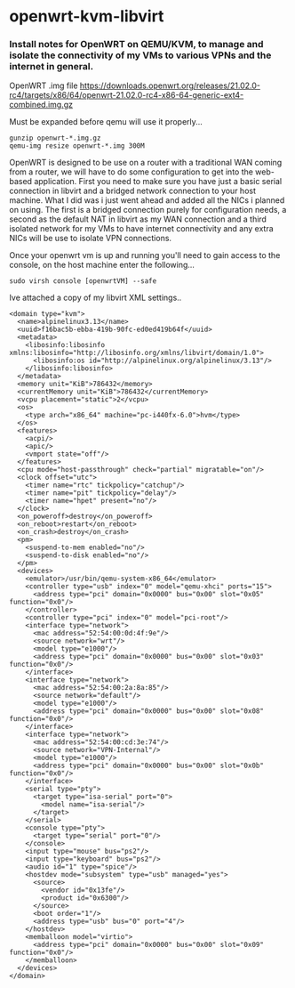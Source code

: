 # openwrt-kvm-libvirt
### Install notes for OpenWRT on QEMU/KVM, to manage and isolate the connectivity of my VMs to various VPNs and the internet in general.

OpenWRT .img file 
https://downloads.openwrt.org/releases/21.02.0-rc4/targets/x86/64/openwrt-21.02.0-rc4-x86-64-generic-ext4-combined.img.gz

Must be expanded before qemu will use it properly... 
```
gunzip openwrt-*.img.gz
qemu-img resize openwrt-*.img 300M
```
OpenWRT is designed to be use on a router with a traditional WAN coming from a router, we will have to do some configuration to get into the web-based application. First you need to make sure you have just a basic serial connection in libvirt and a bridged network connection to your host machine. What I did was i just went ahead and added all the NICs i planned on using. The first is a bridged connection purely for configuration needs, a second as the default NAT in libvirt as my WAN connection and a third isolated network for my VMs to have internet connectivity and any extra NICs will be use to isolate VPN connections.

Once your openwrt vm is up and running you'll need to gain access to the console, on the host machine enter the following...
```
sudo virsh console [openwrtVM] --safe
```



Ive attached a copy of my libvirt XML settings..
```
<domain type="kvm">
  <name>alpinelinux3.13</name>
  <uuid>f16bac5b-ebba-419b-90fc-ed0ed419b64f</uuid>
  <metadata>
    <libosinfo:libosinfo xmlns:libosinfo="http://libosinfo.org/xmlns/libvirt/domain/1.0">
      <libosinfo:os id="http://alpinelinux.org/alpinelinux/3.13"/>
    </libosinfo:libosinfo>
  </metadata>
  <memory unit="KiB">786432</memory>
  <currentMemory unit="KiB">786432</currentMemory>
  <vcpu placement="static">2</vcpu>
  <os>
    <type arch="x86_64" machine="pc-i440fx-6.0">hvm</type>
  </os>
  <features>
    <acpi/>
    <apic/>
    <vmport state="off"/>
  </features>
  <cpu mode="host-passthrough" check="partial" migratable="on"/>
  <clock offset="utc">
    <timer name="rtc" tickpolicy="catchup"/>
    <timer name="pit" tickpolicy="delay"/>
    <timer name="hpet" present="no"/>
  </clock>
  <on_poweroff>destroy</on_poweroff>
  <on_reboot>restart</on_reboot>
  <on_crash>destroy</on_crash>
  <pm>
    <suspend-to-mem enabled="no"/>
    <suspend-to-disk enabled="no"/>
  </pm>
  <devices>
    <emulator>/usr/bin/qemu-system-x86_64</emulator>
    <controller type="usb" index="0" model="qemu-xhci" ports="15">
      <address type="pci" domain="0x0000" bus="0x00" slot="0x05" function="0x0"/>
    </controller>
    <controller type="pci" index="0" model="pci-root"/>
    <interface type="network">
      <mac address="52:54:00:0d:4f:9e"/>
      <source network="wrt"/>
      <model type="e1000"/>
      <address type="pci" domain="0x0000" bus="0x00" slot="0x03" function="0x0"/>
    </interface>
    <interface type="network">
      <mac address="52:54:00:2a:8a:85"/>
      <source network="default"/>
      <model type="e1000"/>
      <address type="pci" domain="0x0000" bus="0x00" slot="0x08" function="0x0"/>
    </interface>
    <interface type="network">
      <mac address="52:54:00:cd:3e:74"/>
      <source network="VPN-Internal"/>
      <model type="e1000"/>
      <address type="pci" domain="0x0000" bus="0x00" slot="0x0b" function="0x0"/>
    </interface>
    <serial type="pty">
      <target type="isa-serial" port="0">
        <model name="isa-serial"/>
      </target>
    </serial>
    <console type="pty">
      <target type="serial" port="0"/>
    </console>
    <input type="mouse" bus="ps2"/>
    <input type="keyboard" bus="ps2"/>
    <audio id="1" type="spice"/>
    <hostdev mode="subsystem" type="usb" managed="yes">
      <source>
        <vendor id="0x13fe"/>
        <product id="0x6300"/>
      </source>
      <boot order="1"/>
      <address type="usb" bus="0" port="4"/>
    </hostdev>
    <memballoon model="virtio">
      <address type="pci" domain="0x0000" bus="0x00" slot="0x09" function="0x0"/>
    </memballoon>
  </devices>
</domain>
```
